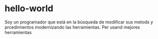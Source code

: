 # hello-world
Soy un programador que está en la búsqueda de modificar sus metods y prcedimientos modernizando las herramientas.
Per usand mejores herramientas
